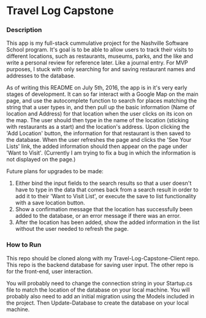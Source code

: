 # Travel Log Capstone

### Description
This app is my full-stack cummulative project for the Nashville Software School program. It's goal is to be able to allow users to track their visits to different locations, such as restaurants, museums, parks, and the like and write a personal review for reference later. Like a journal entry. For MVP purposes, I stuck with only searching for and saving restaurant names and addresses to the database.

As of writing this README on July 5th, 2016, the app is in it's very early stages of development. It can so far interact with a Google Map on the main page, and use the autocomplete function to search for places matching the string that a user types in, and then pull up the basic information (Name of location and Address) for that location when the user clicks on its icon on the map. The user should then type in the name of the location (sticking with restaurants as a start) and the location's address. Upon clicking the 'Add Location' button, the information for that restaurant is then saved to the database. When the user refreshes the page and clicks the 'See Your Lists' link, the added information should then appear on the page under 'Want to Visit'. (Currently I am trying to fix a bug in which the information is not displayed on the page.)

Future plans for upgrades to be made: 

1. Either bind the input fields to the search results so that a user doesn't have to type in the data that comes back from a search result in order to add it to their 'Want to Visit List', or execute the save to list functionality with a save location button.
2. Show a confirmation message that the location has successfully been added to the database, or an error message if there was an error.
3. After the location has been added, show the added information in the list without the user needed to refresh the page.

### How to Run
This repo should be cloned along with my Travel-Log-Capstone-Client repo. This repo is the backend database for saving user input. The other repo is for the front-end, user interaction.   

You will probably need to change the connection string in your Startup.cs file to match the location of the database on your local machine.
You will probably also need to add an initial migration using the Models included in the project. Then Update-Database to create the database on your local machine.

